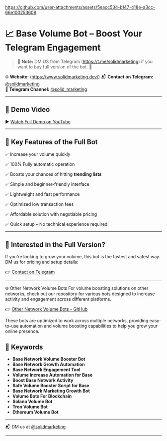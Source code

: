 


https://github.com/user-attachments/assets/5eacc534-bf47-418e-a3cc-66e100253609

# 📈 Base Volume Bot – Boost Your Telegram Engagement

> 🚨 **Note:** DM US from Telegram (https://t.me/solidmarketing) if you want to buy full version of the bot. 💬

🌐 **Website:** (https://www.solidmarketing.dev/)
📬 **Contact on Telegram:** [@solidmarketing](https://t.me/solidmarketing)  
📢 **Telegram Channel:** [@solid_marketing](https://t.me/solid_marketing)

---

## 🎥 Demo Video

▶️ [Watch Full Demo on YouTube](https://www.youtube.com/watch?v=4exJnZst20g)

---

## 🚀 Key Features of the Full Bot

✅ Increase your volume quickly

✅ 100% Fully automatic operation  

✅ Boosts your chances of hitting **trending lists**  

✅ Simple and beginner-friendly interface  

✅ Lightweight and fast performance  

✅ Optimized low transaction fees

✅ Affordable solution with negotiable pricing  

✅ Quick setup – No technical experience required

---

## 💬 Interested in the Full Version?

If you're looking to grow your volume, this bot is the fastest and safest way.  
DM us for pricing and setup details:

👉 [Contact on Telegram](https://t.me/solidmarketing)

---

🌐 Other Network Volume Bots
For volume boosting solutions on other networks, check out our repository for various bots designed to increase activity and engagement across different platforms.

👉 [Other Network Volume Bots - GitHub](https://github.com/solidmarkt/volume-bots)

These bots are optimized to work across multiple networks, providing easy-to-use automation and volume boosting capabilities to help you grow your online presence.

## 🧠 Keywords

- **Base Network Volume Booster Bot**
- **Base Network Growth Automation**
- **Base Network Engagement Tool**
- **Volume Increase Automation for Base**
- **Boost Base Network Activity**
- **Safe Volume Booster Script for Base**
- **Base Network Marketing Growth Bot**
- **Volume Bots For Blockchain**
- **Solana Volume Bot**
- **Tron Volume Bot**
- **Ethereum Volume Bot**
  

---

📬 DM us at [@solidmarketing](https://t.me/solidmarketing)

---

